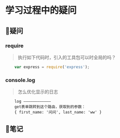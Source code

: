 # 学习过程中的疑问

## 🤔️疑问

### require

> 执行如下代码时，引入的工具包可以时全局的吗？

```js
    var express = require('express');
```

### console.log

> 怎么优化显示的日志

``` text
    log ————————————
    get表单跳转到这个路由，获取到的参数：
    { first_name: '问问', last_name: 'ww' }
```

## 📒笔记